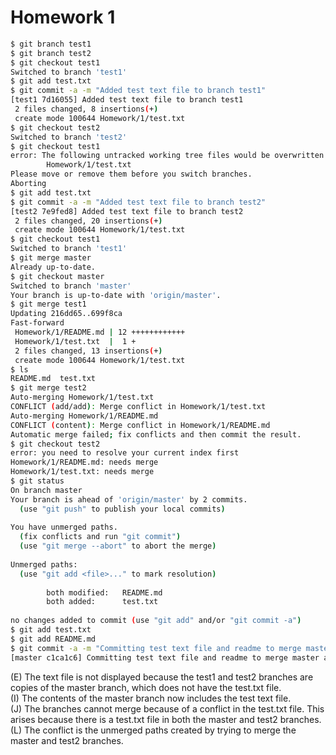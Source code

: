 # Homework 1  
```bash  
$ git branch test1  
$ git branch test2  
$ git checkout test1  
Switched to branch 'test1'  
$ git add test.txt  
$ git commit -a -m "Added test text file to branch test1"  
[test1 7d16055] Added test text file to branch test1  
 2 files changed, 8 insertions(+)  
 create mode 100644 Homework/1/test.txt  
$ git checkout test2  
Switched to branch 'test2'  
$ git checkout test1  
error: The following untracked working tree files would be overwritten by checkout:  
        Homework/1/test.txt  
Please move or remove them before you switch branches.  
Aborting  
$ git add test.txt  
$ git commit -a -m "Added test text file to branch test2"  
[test2 7e9fed8] Added test text file to branch test2  
 2 files changed, 20 insertions(+)  
 create mode 100644 Homework/1/test.txt  
$ git checkout test1  
Switched to branch 'test1'  
$ git merge master  
Already up-to-date.  
$ git checkout master  
Switched to branch 'master'  
Your branch is up-to-date with 'origin/master'.  
$ git merge test1  
Updating 216dd65..699f8ca  
Fast-forward  
 Homework/1/README.md | 12 ++++++++++++  
 Homework/1/test.txt  |  1 +  
 2 files changed, 13 insertions(+)  
 create mode 100644 Homework/1/test.txt  
$ ls  
README.md  test.txt  
$ git merge test2  
Auto-merging Homework/1/test.txt  
CONFLICT (add/add): Merge conflict in Homework/1/test.txt  
Auto-merging Homework/1/README.md  
CONFLICT (content): Merge conflict in Homework/1/README.md  
Automatic merge failed; fix conflicts and then commit the result.  
$ git checkout test2  
error: you need to resolve your current index first  
Homework/1/README.md: needs merge  
Homework/1/test.txt: needs merge  
$ git status  
On branch master  
Your branch is ahead of 'origin/master' by 2 commits.  
  (use "git push" to publish your local commits)  
  
You have unmerged paths.  
  (fix conflicts and run "git commit")  
  (use "git merge --abort" to abort the merge)  
  
Unmerged paths:  
  (use "git add <file>..." to mark resolution)  
  
        both modified:   README.md  
        both added:      test.txt  
  
no changes added to commit (use "git add" and/or "git commit -a")  
$ git add test.txt  
$ git add README.md  
$ git commit -a -m "Committing test text file and readme to merge master and test2 branches"  
[master c1ca1c6] Committing test text file and readme to merge master and test2 branches  

```
(E) The text file is not displayed because the test1 and test2 branches are copies of the master branch, which does not have the test.txt file.  
(I) The contents of the master branch now includes the test text file.  
(J) The branches cannot merge because of a conflict in the test.txt file. This arises because there is a test.txt file in both the master and test2 branches.  
(L) The conflict is the unmerged paths created by trying to merge the master and test2 branches.